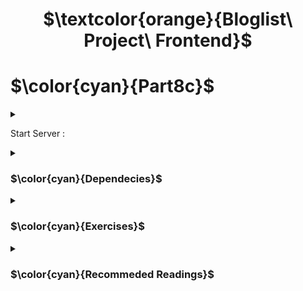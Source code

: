<h1 align="center"> $\textcolor{orange}{Bloglist\ Project\ Frontend}$
</h1>

# $\color{cyan}{Part8c}$

<details>
<summary>

Start Server :

<details>

```
node Exercise(8.7).js
```

Apollo server runs in development mode `http://localhost:4000`

This takes us to `Apollo Studio Explorer`

<summary>

### $\color{cyan}{Dependecies}$

 </summary>

Frontend communication between React app and GraphQL .

```
npm install @apollo/client graphql
```

Others

```
npm install react-redux
```

```
npm install @reduxjs/toolkit
```

```
npm install react-router-dom
```

```
npm i --save react-select
```

```
npm install styled-components
```

```
npm install graphql-ws
```

</details>

<details>
<summary>

### $\color{cyan}{Exercises}$

 </summary>

`8.8:` Authors view

- Implement view of to show details of all authors.

`8.9:` Books view

- Implement a Books view to show on a page all other details of all books except their genres.

- Used redux-Toolkit to implement notification message to display the success of a book added and error message.

`8.10:` Adding a book

- Implement a possibility to add new books.

- Authors and Books views are kept up to date after a new book is added.

![Screenshot 2023-06-20 at 10 11 05 am](https://github.com/Amutha37/GraphQLPart8/assets/67087939/e3ab0338-6afd-4b09-86de-e3c43bcc9089)

`8.11:` Editing author's birth year

- Implement a possibility to change and set authors birth year.

- Form for changing of the year is on the same page as all authors list table.

- Changes and instantly updated on authors list for view.

`8.12:` Changing birth year

- Birth year can be changed only for existing authors using drop-down selectio box.

![Screenshot 2023-06-19 at 2 34 39 pm](https://github.com/Amutha37/GraphQLPart8/assets/67087939/546419fd-748b-4035-966d-9e09929de11e)

\*\* Continue of fronend after implementing database for backend

`8.17` Listing books

- Make the fronend now to work on listing books

`8.18` Log in

- Implement adding new books and changing the birth year of an author as they requires a user to be logged in.

- User interface can be implemented for selection or navigating between selection.

`8.19` Books by genre, part 1

- Implement filtering of the book by genre selection.

![BookListbygenre selection](https://github.com/Amutha37/GraphQLPart8/assets/67087939/550203be-5e82-4edf-8878-0585d6f2e1d8)

`8.20` Books by genre, part 2

- Implement a view which shows all the books based on the logged-in user's favourite genre.

![Screenshot 2023-06-19 at 2 30 44 pm](https://github.com/Amutha37/GraphQLPart8/assets/67087939/ba80f17a-0987-4743-bec9-1e0adc97a2ce)

`8.25:` Subscriptions - client, part 2
Keep the application's book view updated when the server notifies about new books (you can ignore the author view!). You can test your implementation by opening the app in two browser tabs and adding a new book in one tab. Adding the new book should update the view in both tabs.

`8.26:` n+1
Solve the n+1 problem of the following query using any method you like.

</details>

<details>
<summary>

### $\color{cyan}{Recommeded Readings}$

 </summary>
https://www.smashingmagazine.com/2021/11/graphql-frontend-react-apollo/

</details>
